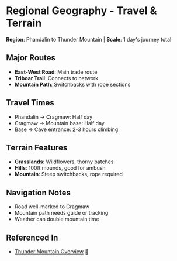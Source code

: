 # Regional Geography - Travel & Terrain
**Region**: Phandalin to Thunder Mountain | **Scale**: 1 day's journey total

## Major Routes
- **East-West Road**: Main trade route
- **Triboar Trail**: Connects to network
- **Mountain Path**: Switchbacks with rope sections

## Travel Times
- Phandalin → Cragmaw: Half day
- Cragmaw → Mountain base: Half day
- Base → Cave entrance: 2-3 hours climbing

## Terrain Features
- **Grasslands**: Wildflowers, thorny patches
- **Hills**: 100ft mounds, good for ambush
- **Mountain**: Steep switchbacks, rope required

## Navigation Notes
- Road well-marked to Cragmaw
- Mountain path needs guide or tracking
- Weather can double mountain time

## Referenced In
- [Thunder Mountain Overview](thunder-mountain/overview.md) 📍

